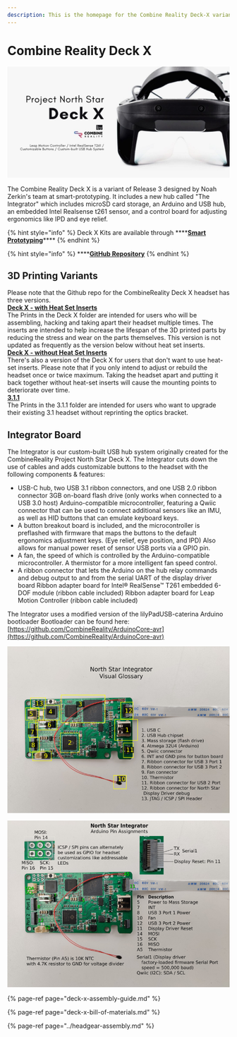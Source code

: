 ```yaml
---
description: This is the homepage for the Combine Reality Deck-X variant of Northstar.
---
```


# Combine Reality Deck X

![](../../.gitbook/assets/unknown-4.png)

The Combine Reality Deck X is a variant of Release 3 designed by Noah Zerkin's team at smart-prototyping. It includes a new hub called "The Integrator" which includes microSD card storage, an Arduino and USB hub, an embedded Intel Realsense t261 sensor, and a control board for adjusting ergonomics like IPD and eye relief. 

{% hint style="info" %}
Deck X Kits are available through ****[**Smart Prototyping**](https://www.smart-prototyping.com/AR-VR-MR-XR/AR-VR-Kits-Bundles)\*\*\*\*
{% endhint %}

{% hint style="info" %}
\*\*\*\*[**GitHub Repository**](https://github.com/CombineReality/Deck-X/)
{% endhint %}

## 3D Printing Variants

Please note that the Github repo for the CombineReality Deck X headset has three versions.   
[**Deck X - with Heat Set Inserts**](https://github.com/CombineReality/Deck-X/tree/main/Deck_X/STL_files/)  
 The Prints in the Deck X folder are intended for users who will be assembling, hacking and taking apart their headset multiple times. The inserts are intended to help increase the lifespan of the 3D printed parts by reducing the stress and wear on the parts themselves. This version is not updated as frequently as the version below without heat set inserts.  
[**Deck X - without Heat Set Inserts**](https://github.com/CombineReality/Deck-X/tree/main/Deck_X/STL_files/)  
There's also a version of the Deck X for users that don't want to use heat-set inserts. Please note that if you only intend to adjust or rebuild the headset once or twice maximum. Taking the headset apart and putting it back together without heat-set inserts will cause the mounting points to deteriorate over time.   
[**3.1.1**](https://github.com/CombineReality/ProjectNorthStar/tree/master/Mechanical/CombineReality_Variants/3.1.1)  
The Prints in the 3.1.1 folder are intended for users who want to upgrade their existing 3.1 headset without reprinting the optics bracket.

## Integrator Board

The Integrator is our custom-built USB hub system originally created for the CombineReality Project North Star Deck X. The Integrator cuts down the use of cables and adds customizable buttons to the headset with the following components & features:

* USB-C hub, two USB 3.1 ribbon connectors, and one USB 2.0 ribbon connector 3GB on-board flash drive \(only works when connected to a USB 3.0 host\) Arduino-compatible microcontroller, featuring a Qwiic connector that can be used to connect additional sensors like an IMU, as well as HID buttons that can emulate keyboard keys.  
* A button breakout board is included, and the microcontroller is preflashed with firmware that maps the buttons to the default ergonomics adjustment keys. \(Eye relief, eye position, and IPD\) Also allows for manual power reset of sensor USB ports via a GPIO pin.  
* A fan, the speed of which is controlled by the Arduino-compatible microcontroller. A thermistor for a more intelligent fan speed control. 
*  A ribbon connector that lets the Arduino on the hub relay commands and debug output to and from the serial UART of the display driver board Ribbon adapter board for Intel® RealSense™ T261 embedded 6-DOF module \(ribbon cable included\) Ribbon adapter board for Leap Motion Controller \(ribbon cable included\)

The Integrator uses a modified version of the lilyPadUSB-caterina Arduino bootloader Bootloader can be found here: [https://github.com/CombineReality/ArduinoCore-avr](https://github.com/CombineReality/ArduinoCore-avr)

![](../../.gitbook/assets/image%20%2824%29.png)

![](../../.gitbook/assets/arduino_pins.png)

{% page-ref page="deck-x-assembly-guide.md" %}

{% page-ref page="deck-x-bill-of-materials.md" %}

{% page-ref page="../headgear-assembly.md" %}







